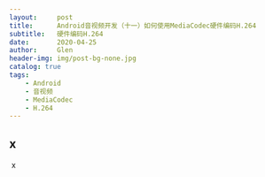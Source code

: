 ```yaml
---
layout:     post
title:      Android音视频开发（十一）如何使用MediaCodec硬件编码H.264
subtitle:   硬件编码H.264
date:       2020-04-25
author:     Glen
header-img: img/post-bg-none.jpg
catalog: true
tags:
    - Android
    - 音视频
    - MediaCodec
    - H.264
---
```


## x

​	x
